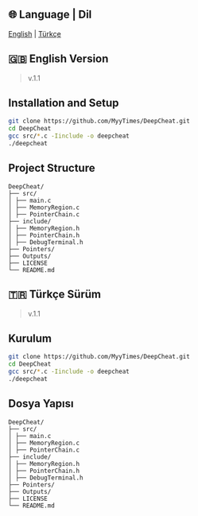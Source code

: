 ## 🌐 Language | Dil
[English](#english) | [Türkçe](#turkce)
  
<a name="english"></a>
## 🇬🇧 English Version
> v.1.1

## Installation and Setup
```bash
git clone https://github.com/MyyTimes/DeepCheat.git
cd DeepCheat
gcc src/*.c -Iinclude -o deepcheat
./deepcheat
```

## Project Structure
```
DeepCheat/
├── src/
│ ├── main.c 
│ ├── MemoryRegion.c
│ ├── PointerChain.c
├── include/
│ ├── MemoryRegion.h
│ ├── PointerChain.h
│ ├── DebugTerminal.h
├── Pointers/ 
├── Outputs/ 
├── LICENSE
└── README.md
```

<a name="turkce"></a>
## 🇹🇷 Türkçe Sürüm
> v.1.1

## Kurulum
```bash
git clone https://github.com/MyyTimes/DeepCheat.git
cd DeepCheat
gcc src/*.c -Iinclude -o deepcheat
./deepcheat
```

## Dosya Yapısı
```
DeepCheat/
├── src/
│ ├── main.c 
│ ├── MemoryRegion.c
│ ├── PointerChain.c
├── include/
│ ├── MemoryRegion.h
│ ├── PointerChain.h
│ ├── DebugTerminal.h
├── Pointers/ 
├── Outputs/ 
├── LICENSE
└── README.md
```

